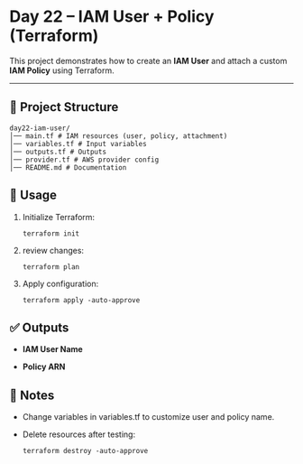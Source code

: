 # Day 22 – IAM User + Policy (Terraform)

This project demonstrates how to create an **IAM User** and attach a custom **IAM Policy** using Terraform.

---

## 📂 Project Structure
```
day22-iam-user/
│── main.tf # IAM resources (user, policy, attachment)
│── variables.tf # Input variables
│── outputs.tf # Outputs
│── provider.tf # AWS provider config
│── README.md # Documentation
```
## 🚀 Usage

1. Initialize Terraform:
   ```
   terraform init
   ```
2. review changes:
    ```
    terraform plan
    ```
3. Apply configuration:
    ```
    terraform apply -auto-approve
    ```
## ✅ Outputs

- **IAM User Name**

- **Policy ARN**
## 📌 Notes

- Change variables in variables.tf to customize user and policy name.

- Delete resources after testing:
    ```
    terraform destroy -auto-approve
    ```
